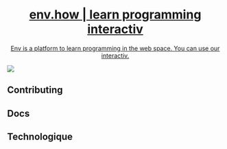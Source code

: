 <p align="center">
    <a href="https://env.how" target="_blank">
        <h1 align="center">
            env.how | learn programming interactiv
        </h1>
        <p align="center">
            Env is a platform to learn programming in the web space. You can use our interactiv.
        </p>
        <img align="center" src="https://cdn.pixabay.com/photo/2015/06/24/15/45/   code-820275_1280.jpg">
    </a>
</p>

<!--
TODO:
add the sections
-->

## Contributing

## Docs

## Technologique


